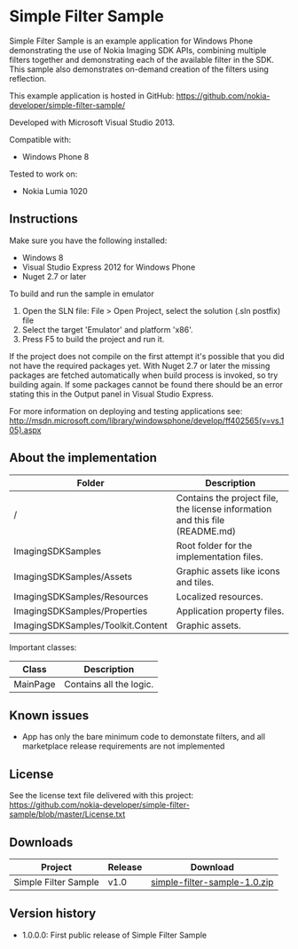 Simple Filter Sample
====================

Simple Filter Sample is an example application for Windows Phone demonstrating the use of Nokia Imaging SDK APIs, combining multiple filters together and demonstrating each of the available filter in the SDK. This sample also demonstrates on-demand creation of the filters using reflection.

This example application is hosted in GitHub:
https://github.com/nokia-developer/simple-filter-sample/

Developed with Microsoft Visual Studio 2013.

Compatible with:

 * Windows Phone 8

Tested to work on:

 * Nokia Lumia 1020
 

Instructions
------------

Make sure you have the following installed:

 * Windows 8
 * Visual Studio Express 2012 for Windows Phone
 * Nuget 2.7 or later

To build and run the sample in emulator

1. Open the SLN file:
   File > Open Project, select the solution (.sln postfix) file
2. Select the target 'Emulator' and platform 'x86'.
3. Press F5 to build the project and run it.


If the project does not compile on the first attempt it's possible that you
did not have the required packages yet. With Nuget 2.7 or later the missing
packages are fetched automatically when build process is invoked, so try
building again. If some packages cannot be found there should be an
error stating this in the Output panel in Visual Studio Express.

For more information on deploying and testing applications see:
http://msdn.microsoft.com/library/windowsphone/develop/ff402565(v=vs.105).aspx


About the implementation
------------------------

| Folder | Description |
| ------ | ----------- |
| / | Contains the project file, the license information and this file (README.md) |
| ImagingSDKSamples | Root folder for the implementation files.  |
| ImagingSDKSamples/Assets | Graphic assets like icons and tiles. |
| ImagingSDKSamples/Resources | Localized resources. |
| ImagingSDKSamples/Properties | Application property files. |
| ImagingSDKSamples/Toolkit.Content | Graphic assets. |

Important classes:

| Class | Description |
| ----- | ----------- |
| MainPage | Contains all the logic. |


Known issues
------------

 * App has only the bare minimum code to demonstate filters, and all marketplace release requirements are not implemented


License
-------

See the license text file delivered with this project:
https://github.com/nokia-developer/simple-filter-sample/blob/master/License.txt


Downloads
---------

| Project | Release | Download |
| ------- | --------| -------- |
| Simple Filter Sample | v1.0 | [simple-filter-sample-1.0.zip](https://github.com/nokia-developer/simple-filter-sample/archive/v1.0.zip) |


Version history
---------------

 * 1.0.0.0: First public release of Simple Filter Sample
